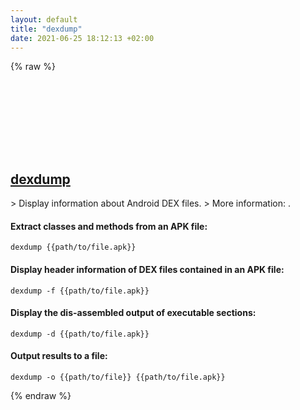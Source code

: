 ```yaml
---
layout: default
title: "dexdump"
date: 2021-06-25 18:12:13 +02:00
---
```

{% raw %}
<h2 id="dexdump">
  <a href="/en/common/dexdump.html">dexdump</a> <a href="#dexdump"><svg class="icon">
    <use href="/assets/images/unicode_sprite.svg#link" />
  </svg></a>
</h2>
> Display information about Android DEX files.
> More information: <https://manpages.ubuntu.com/manpages/latest/en/man1/dexdump.1.html>.

#### Extract classes and methods from an APK file:
```shell
dexdump {{path/to/file.apk}}
```
#### Display header information of DEX files contained in an APK file:
```shell
dexdump -f {{path/to/file.apk}}
```
#### Display the dis-assembled output of executable sections:
```shell
dexdump -d {{path/to/file.apk}}
```
#### Output results to a file:
```shell
dexdump -o {{path/to/file}} {{path/to/file.apk}}
```
{% endraw %}